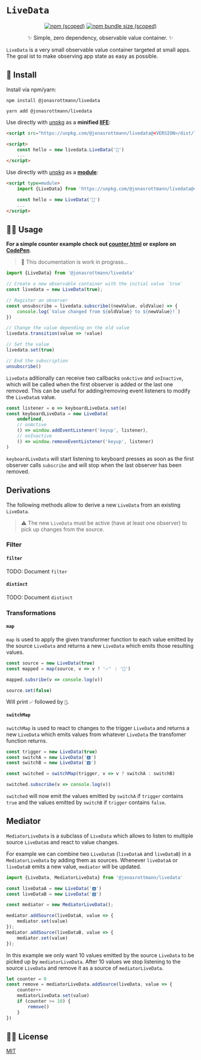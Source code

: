 # `LiveData`

<div align="center">
    <a href="https://www.npmjs.com/package/@jonasrottmann/livedata"><img alt="npm (scoped)" src="https://img.shields.io/npm/v/@jonasrottmann/livedata"></a>
    <a href="https://bundlephobia.com/result?p=@jonasrottmann/livedata"><img alt="npm bundle size (scoped)" src="https://img.shields.io/bundlephobia/minzip/@jonasrottmann/livedata"></a>
    <p>✨ Simple, zero dependency, observable value container. ✨</p>
</div>

`LiveData` is a very small observable value container targeted at small apps. The goal ist to make observing app state as easy as possible.

## 🧰 Install

Install via npm/yarn:

```shell
npm install @jonasrottmann/livedata

yarn add @jonasrottmann/livedata
```

Use directly with [unpkg](https://unpkg.com/) as a **minified [IIFE](https://developer.mozilla.org/en-US/docs/Glossary/IIFE)**:

```html
<script src="https://unpkg.com/@jonasrottmann/livedata@<VERSION>/dist/livedata.min.js" charset="utf-8"></script>

<script>
    const hello = new livedata.LiveData('👋')
    ...
</script>
```

Use directly with [unpkg](https://unpkg.com/) as a **[module](https://developer.mozilla.org/en-US/docs/Web/JavaScript/Guide/Modules)**:

```html
<script type=module>
    import {LiveData} from 'https://unpkg.com/@jonasrottmann/livedata@<VERSION>/dist/livedata-module.js'

    const hello = new LiveData('👋')
    ...
</script>
```

## 👩‍💻 Usage

**For a simple counter example check out [counter.html](examples/counter.html) or explore on [CodePen](https://codepen.io/jonasrottmann/pen/WNeMPEv)**.

> 🚧 This documentation is work in prograss...

```javascript
import {LiveData} from '@jonasrottmann/livedata'

// Create a new observable container with the initial value `true`
const livedata = new LiveData(true);

// Register an observer
const unsubscribe = livedata.subscribe((newValue, oldValue) => {
    console.log(`Value changed from ${oldValue} to ${newValue}!`)
})

// Change the value depending on the old value
livedata.transition(value => !value)

// Set the value
livedata.set(true)

// End the subscription
unsubscribe()
```

`LiveData` aditionally can receive two callbacks `onActive` and `onInactive`, which will be called when the first observer is added or the last one removed. This can be useful for adding/removing event listeners to modify the `LiveData`s value.

```javascript
const listener = e => keyboardLiveData.set(e)
const keyboardLiveData = new LiveData(
    undefined,
    // onActive
    () => window.addEventListener('keyup', listener),
    // onInactive
    () => window.removeEventListener('keyup', listener)
)
```

`keyboardLiveData` will start listening to keyboard presses as soon as the first observer calls `subscribe` and will stop when the last observer has been removed.

## Derivations

The following methods allow to derive a new `LiveData` from an existing `LiveData`.

> ⚠️ The new `LiveData` must be active (have at least one observer) to pick up changes from the source.

### Filter

#### `filter`

TODO: Document `filter`

#### `distinct`

TODO: Document `distinct`

### Transformations

#### `map`

`map` is used to apply the given transformer function to each value emitted by the source `LiveData` and returns a new `LiveData` which emits those resulting values.

```javascript
const source = new LiveData(true)
const mapped = map(source, v => v ? '✅' : '🛑')

mapped.subsribe(v => console.log(v))

source.set(false)
```

Will print `✅` followed by `🛑`.

#### `switchMap`

`switchMap` is used to react to changes to the trigger `LiveData` and returns a new `LiveData` which emits values from whatever `LiveData` the transfomer function returns.

```javascript
const trigger = new LiveData(true)
const switchA = new LiveData('🅰️')
const switchB = new LiveData('🅱️')

const switched = switchMap(trigger, v => v ? switchA : switchB)

switched.subscribe(v => console.log(v))
```

`switched` will now emit the values emitted by `switchA` if `trigger` contains `true` and the values emitted by `switchB` if `trigger` contains `false`.

## Mediator

`MediatorLiveData` is a subclass of `LiveData` which allows to listen to multiple source `LiveData`s and react to value changes.

For example we can combine two `LiveData`s (`liveDataA` and `liveDataB`) in a `MediatorLiveData` by adding them as sources. Whenever `liveDataA` or `liveDataB` emits a new value, `mediator` will be updated.

```javascript
import {LiveData, MediatorLiveData} from '@jonasrottmann/livedata'

const liveDataA = new LiveData('🅰️')
const liveDataB = new LiveData('🅱️')

const mediator = new MediatorLiveData();

mediator.addSource(liveDataA, value => {
    mediator.set(value)
});
mediator.addSource(liveDataB, value => {
    mediator.set(value)
});
```

In this example we only want 10 values emitted by the source `LiveData` to be picked up by `mediatorLiveData`. After 10 values we stop listening to the source `LiveData` and remove it as a source of `mediatorLiveData`.

```javascript
let counter = 0
const remove = mediatorLiveData.addSource(liveData, value => {
    counter++
    mediatorLiveData.set(value)
    if (counter >= 10) {
        remove()
    }
})
```

## 👨‍⚖️ License

[MIT](LICENSE.md)
